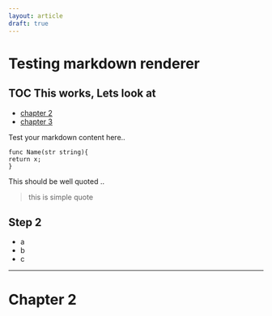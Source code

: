 ```yaml
---
layout: article
draft: true
---
```

# Testing markdown renderer


## TOC This works, Lets look at 
- [chapter 2](#chapter-2)
- [chapter 3](#chapter-3)

Test your markdown content here.. 


```golang
func Name(str string){
return x;
}
```

This should be well quoted ..

> this is simple quote


## Step 2
 
*  a 
* b
* c

----





# Chapter 2
 
